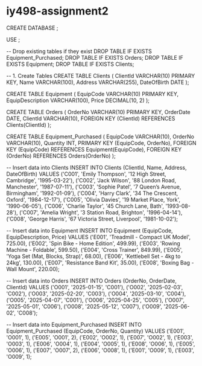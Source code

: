 # iy498-assignment2

CREATE DATABASE <YourDBName>;

USE <YourDBName>;

-- Drop existing tables if they exist
DROP TABLE IF EXISTS Equipment_Purchased;
DROP TABLE IF EXISTS Orders;
DROP TABLE IF EXISTS Equipment;
DROP TABLE IF EXISTS Clients;

-- 1. Create Tables
CREATE TABLE Clients (
    ClientId VARCHAR(10) PRIMARY KEY,
    Name VARCHAR(100),
    Address VARCHAR(255),
    DateOfBirth DATE
);

CREATE TABLE Equipment (
    EquipCode VARCHAR(10) PRIMARY KEY,
    EquipDescription VARCHAR(100),
    Price DECIMAL(10, 2)
);

CREATE TABLE Orders (
    OrderNo VARCHAR(10) PRIMARY KEY,
    OrderDate DATE,
    ClientId VARCHAR(10),
    FOREIGN KEY (ClientId) REFERENCES Clients(ClientId)
);

CREATE TABLE Equipment_Purchased (
    EquipCode VARCHAR(10),
    OrderNo VARCHAR(10),
    Quantity INT,
    PRIMARY KEY (EquipCode, OrderNo),
    FOREIGN KEY (EquipCode) REFERENCES Equipment(EquipCode),
    FOREIGN KEY (OrderNo) REFERENCES Orders(OrderNo)
);

-- Insert data into Clients
INSERT INTO Clients (ClientId, Name, Address, DateOfBirth) VALUES 
('C001', 'Emily Thompson', '12 High Street, Cambridge', '1995-03-22'),
('C002', 'Jack Wilson', '88 London Road, Manchester', '1987-07-11'),
('C003', 'Sophie Patel', '7 Queen’s Avenue, Birmingham', '1992-01-09'),
('C004', 'Harry Clark', '34 The Crescent, Oxford', '1984-12-17'),
('C005', 'Olivia Davies', '19 Market Place, York', '1990-06-05'),
('C006', 'Charlie Taylor', '45 Church Lane, Bath', '1993-08-28'),
('C007', 'Amelia Wright', '3 Station Road, Brighton', '1996-04-14'),
('C008', 'George Harris', '67 Victoria Street, Liverpool', '1981-10-02');

-- Insert data into Equipment
INSERT INTO Equipment (EquipCode, EquipDescription, Price) VALUES 
('E001', 'Treadmill - Compact UK Model', 725.00),
('E002', 'Spin Bike - Home Edition', 499.99),
('E003', 'Rowing Machine - Foldable', 599.50),
('E004', 'Cross Trainer', 849.99),
('E005', 'Yoga Set (Mat, Blocks, Strap)', 68.00),
('E006', 'Kettlebell Set - 4kg to 24kg', 130.00),
('E007', 'Resistance Band Kit', 35.00),
('E008', 'Boxing Bag - Wall Mount', 220.00);

-- Insert data into Orders
INSERT INTO Orders (OrderNo, OrderDate, ClientId) VALUES 
('O001', '2025-01-15', 'C001'),
('O002', '2025-02-03', 'C002'),
('O003', '2025-02-20', 'C003'),
('O004', '2025-03-10', 'C004'),
('O005', '2025-04-07', 'C001'),
('O006', '2025-04-25', 'C005'),
('O007', '2025-05-01', 'C006'),
('O008', '2025-05-12', 'C007'),
('O009', '2025-06-02', 'C008');

-- Insert data into Equipment_Purchased
INSERT INTO Equipment_Purchased (EquipCode, OrderNo, Quantity) VALUES 
('E001', 'O001', 1),
('E005', 'O001', 2),
('E002', 'O002', 1),
('E007', 'O002', 1),
('E003', 'O003', 1),
('E006', 'O004', 1),
('E004', 'O005', 1),
('E008', 'O006', 1),
('E005', 'O006', 1),
('E007', 'O007', 2),
('E006', 'O008', 1),
('E001', 'O009', 1),
('E003', 'O009', 1);
